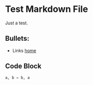 # Test Markdown File

Just a test.

## Bullets:

* Links [home](https://amgold.ru)

## Code Block

```python
a, b = b, a
```